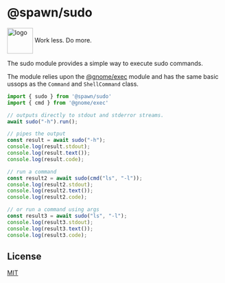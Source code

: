 # @spawn/sudo

<div height=30" vertical-align="top">
<image src="https://raw.githubusercontent.com/gnomejs/gnomejs/main/assets/icon.png"
    alt="logo" width="60" valign="middle" />
<span>Work less. Do more. </span>
</div>

The sudo module  provides a simple way to execute
sudo commands.

The module relies upon the [@gnome/exec][exec] module and
has the same basic ussops as the `Command` and `ShellCommand` class.

```typescript
import { sudo } from '@spawn/sudo'
import { cmd } from '@gnome/exec'

// outputs directly to stdout and stderror streams.
await sudo("-h").run();

// pipes the output
const result = await sudo("-h");
console.log(result.stdout);
console.log(result.text());
console.log(result.code);

// run a command
const result2 = await sudo(cmd("ls", "-l"));
console.log(result2.stdout);
console.log(result2.text());
console.log(result2.code);

// or run a command using args
const result3 = await sudo("ls", "-l");
console.log(result3.stdout);
console.log(result3.text());
console.log(result3.code);

```

## License

[MIT](./LICENSE.md)

[exec]: https://jsr.io/@gnome/exec/doc

